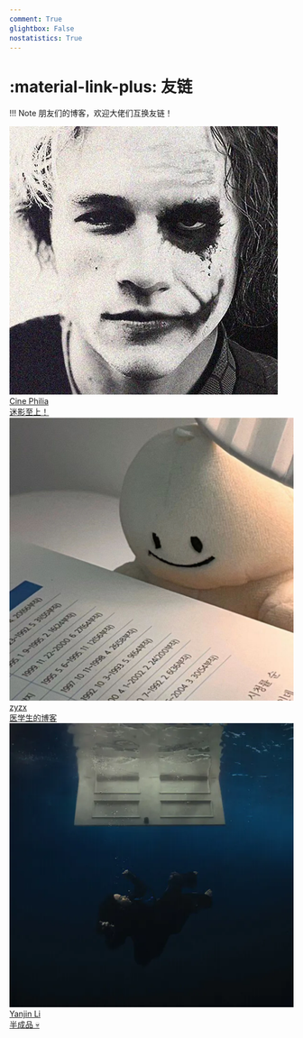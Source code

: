 ```yaml
---
comment: True
glightbox: False
nostatistics: True
---
```


# :material-link-plus: 友链

!!! Note
    朋友们的博客，欢迎大佬们互换友链！

<div class="flink-list">

<div class="flink-list-item">
    <a href="https://cine-philia.github.io/" title="Cine Philia" target="_blank">
        <div class="flink-item-icon">
            <img src="./assets/images/links/cine-philia.png" alt="Cine Philia">
        </div>
        <div class="flink-item-name heti-skip">Cine Philia</div>
        <div class="flink-item-desc">迷影至上！</div>
    </a>
</div>

<div class="flink-list-item">
    <a href="http://8.130.104.118:8090/" title="zyzx" target="_blank">
        <div class="flink-item-icon">
            <img src="./assets/images/links/zyzx.jpg" alt="zyzx">
        </div>
        <div class="flink-item-name heti-skip">zyzx</div>
        <div class="flink-item-desc">医学生的博客</div>
    </a>
</div>

<div class="flink-list-item">
    <a href="https://lightyourjourney.github.io/" title="Yanjin Li" target="_blank">
        <div class="flink-item-icon">
            <img src="./assets/images/links/yjli.png" alt="Yanjin Li">
        </div>
        <div class="flink-item-name heti-skip">Yanjin Li</div>
        <div class="flink-item-desc">半成品 💀</div>
    </a>
</div>

</div>